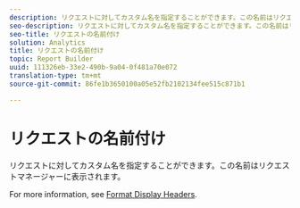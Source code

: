 ```yaml
---
description: リクエストに対してカスタム名を指定することができます。この名前はリクエストマネージャーに表示されます。
seo-description: リクエストに対してカスタム名を指定することができます。この名前はリクエストマネージャーに表示されます。
seo-title: リクエストの名前付け
solution: Analytics
title: リクエストの名前付け
topic: Report Builder
uuid: 111326eb-33e2-490b-9a04-0f481a70e072
translation-type: tm+mt
source-git-commit: 86fe1b3650100a05e52fb2102134fee515c871b1

---
```



# リクエストの名前付け

リクエストに対してカスタム名を指定することができます。この名前はリクエストマネージャーに表示されます。

For more information, see [Format Display Headers](../../../analyze/report-builder/layout/t-format-display-headers.md#task_45C7C4938C2C47FCB02634A1248AA831).
